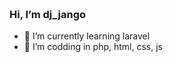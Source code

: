 
<h3>Hi, I’m dj_jango <embed type="image/jpg" src="https://raw.githubusercontent.com/bastianleicht/bastianleicht/master/assets/wave.gif" width="100" height="100"> </h3>

- 🌱 I’m currently learning laravel
- 👀 I’m codding in php, html, css, js

<!---
djjangodev/djjangodev is a ✨ special ✨ repository because its `README.md` (this file) appears on your GitHub profile.
You can click the Preview link to take a look at your changes.
--->
